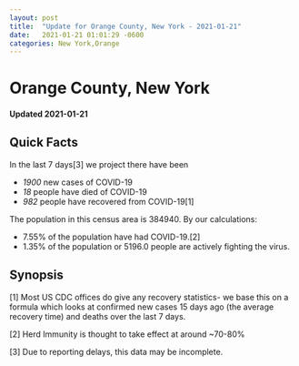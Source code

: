 ```yaml
---
layout: post
title:  "Update for Orange County, New York - 2021-01-21"
date:   2021-01-21 01:01:29 -0600
categories: New York,Orange
---
```


# Orange County, New York
#### Updated 2021-01-21

## Quick Facts

In the last 7 days[3] we project there have been
- *1900* new cases of COVID-19
- *18* people have died of COVID-19
- *982* people have recovered from COVID-19[1]

The population in this census area is 384940. By our calculations:
- 7.55% of the population have had COVID-19.[2]
- 1.35% of the population or 5196.0 people are actively fighting the virus.

## Synopsis




[1] Most US CDC offices do give any recovery statistics- we base this on a formula which looks at confirmed new cases
15 days ago (the average recovery time) and deaths over the last 7 days.

[2] Herd Immunity is thought to take effect at around ~70-80%

[3] Due to reporting delays, this data may be incomplete.
 
    